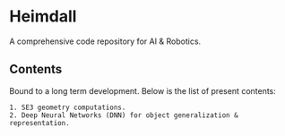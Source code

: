 # Heimdall

A comprehensive code repository for AI & Robotics.

## Contents

Bound to a long term development. Below is the list of present contents:

    1. SE3 geometry computations.
    2. Deep Neural Networks (DNN) for object generalization & representation.
